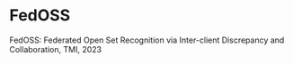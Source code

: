 # FedOSS
FedOSS: Federated Open Set Recognition via Inter-client Discrepancy and Collaboration, TMI, 2023
